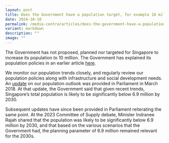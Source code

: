 ```yaml
---
layout: post
title: Does the Government have a population target, for example 10 million?
date: 2024-10-10
permalink: /media-centre/articles/does-the-government-have-a-population-target-eg-10-million/
variant: markdown
description: ""
image: ""
---
```

The Government has not proposed, planned nor targeted for Singapore to increase its population to 10 million. The Government has explained its population policies in an earlier article [here](/media-centre/articles/what-is-the-aim-of-government-population-policies).

We monitor our population trends closely, and regularly review our population policies along with infrastructure and social development needs. An [update](https://www.strategygroup.gov.sg/media-centre/speeches/2018-03-01-speech-by-minister-josephine-teo-population) on our population outlook was provided in Parliament in March 2018. At that update, the Government said that given recent trends, Singapore’s total population is likely to be significantly below 6.9 million by 2030.

Subsequent updates have since been provided in Parliament reiterating the same point. At the 2023 Committee of Supply debate, Minister Indranee Rajah shared that the population was likely to be significantly below 6.9 million by 2030, and that based on the various scenarios that the Government had, the planning parameter of 6.9 million remained relevant for the 2030s.